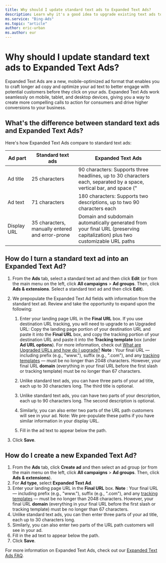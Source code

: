 ```yaml
---
title: Why should I update standard text ads to Expanded Text Ads?
description: Learn why it's a good idea to upgrade existing text ads to be Expanded Text Ads, which give you more room for longer titles and URLs, and are more eye-catching.
ms.service: "Bing-Ads"
ms.topic: "article"
author: eric-urban
ms.author: eur
---
```


# Why should I update standard text ads to Expanded Text Ads?

Expanded Text Ads are a new, mobile-optimized ad format that enables you to craft longer ad copy and optimize your ad text to better engage with potential customers before they click on your ads. Expanded Text Ads work seamlessly on mobile, tablet, and desktop devices, giving you a way to create more compelling calls to action for consumers and drive higher conversions to your business.

## What's the difference between standard text ads and Expanded Text Ads?

Here's how Expanded Text Ads compare to standard text ads:

|Ad part|Standard text ads|Expanded Text Ads|
|---|---|---|
|Ad title|25 characters|90 characters: Supports three headlines, up to 30 characters each, separated by a space, vertical bar, and space (" | ")|
|Ad text|71 characters|180 characters: Supports two descriptions, up to two 90 characters each|
|Display URL|35 characters, manually entered and error-prone|Domain and subdomain automatically generated from your final URL (preserving capitalization) plus two customizable URL paths|

## How do I turn a standard text ad into an Expanded Text Ad?
1. From the **Ads** tab, select a standard text ad and then click **Edit** (or from the main menu on the left, click **All campaigns** > **Ad groups**. Then, click **Ads &amp; extensions**. Select a standard text ad and then click **Edit**).
1. We prepopulate the Expanded Text Ad fields with information from the standard text ad. Review and take the opportunity to expand upon the following:
   1. Enter your landing page URL in the **Final URL** box. If you use destination URL tracking, you will need to upgrade to an Upgraded URL: Copy the landing page portion of your destination URL and paste it into the **Final URL** box, and copy the tracking portion of your destination URL and paste it into the **Tracking template** box (under **Ad URL options**). For more information, check out [What are Upgraded URLs and how do I upgrade?](./hlp_BA_CONC_UpgradeURL_MigrateFAQ.md)
**Note** : Your final URL — including prefix (e.g., "www."), suffix (e.g., ".com"), and any [tracking templates](./hlp_BA_CONC_GoogleAnalytics.md)&nbsp;— must be no longer than 2048 characters. However, your final URL **domain** (everything in your final URL before the first slash or tracking template) must be no longer than 67 characters.

   1. Unlike standard text ads, you can have three parts of your ad title, each up to 30 characters long. The third title is optional.
   1. Unlike standard text ads, you can have two parts of your description, each up to 90 characters long. The second description is optional.
   1. Similarly, you can also enter two parts of the URL path customers will see in your ad. Note: We pre-populate these paths if you have similar information in your display URL.
   1. Fill in the ad text to appear below the path.

1. Click **Save**.

## How do I create a new Expanded Text Ad?
1. From the **Ads** tab, click **Create ad** and then select an ad group (or from the main menu on the left, click **All campaigns** > **Ad groups**. Then, click **Ads &amp; extensions**).
1. For **Ad type**, select **Expanded Text Ad**.
1. Enter your landing page URL in the **Final URL** box. **Note** : Your final URL — including prefix (e.g., "www."), suffix (e.g., ".com"), and any [tracking templates](./hlp_BA_CONC_GoogleAnalytics.md)&nbsp;— must be no longer than 2048 characters. However, your final URL **domain** (everything in your final URL before the first slash or tracking template) must be no longer than 67 characters.
1. Unlike standard text ads, you can then enter three parts of your ad title, each up to 30 characters long.
1. Similarly, you can also enter two parts of the URL path customers will see in your ad.
1. Fill in the ad text to appear below the path.
1. Click **Save**.

For more information on Expanded Text Ads, check out our [Expanded Text Ads FAQ](./hlp_BA_CONC_EXTA_FAQ.md).


